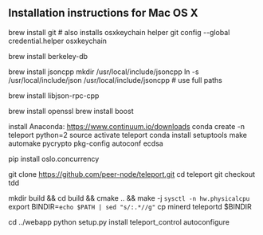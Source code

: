 Installation instructions for Mac OS X 
-----

brew install git # also installs osxkeychain helper
git config --global credential.helper osxkeychain

brew install berkeley-db

brew install jsoncpp
mkdir /usr/local/include/jsoncpp
ln -s /usr/local/include/json /usr/local/include/jsoncpp # use full paths

brew install libjson-rpc-cpp

brew install openssl
brew install boost

install Anaconda: https://www.continuum.io/downloads
conda create -n teleport python=2
source activate teleport
conda install setuptools make automake pycrypto pkg-config autoconf ecdsa

pip install oslo.concurrency

git clone https://github.com/peer-node/teleport.git
cd teleport
git checkout tdd

mkdir build && cd build && cmake .. && make -j `sysctl -n hw.physicalcpu`
export BINDIR=`echo $PATH | sed "s/:.*//g"`
cp minerd teleportd $BINDIR

cd ../webapp 
python setup.py install
teleport_control autoconfigure

